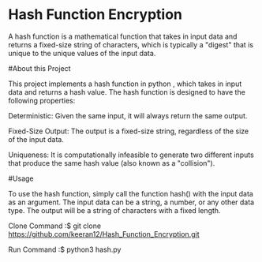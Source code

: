 # Hash Function Encryption
A hash function is a mathematical function that takes in input data and returns a fixed-size string of characters, which is typically a "digest" that is unique to the unique values of the input data.

#About this Project

This project implements a hash function in python , which takes in input data and returns a hash value. The hash function is designed to have the following properties:

Deterministic: Given the same input, it will always return the same output.

Fixed-Size Output: The output is a fixed-size string, regardless of the size of the input data.

Uniqueness: It is computationally infeasible to generate two different inputs that produce the same hash value (also known as a "collision").

#Usage

To use the hash function, simply call the function hash() with the input data as an argument. The input data can be a string, a number, or any other data type. The output will be a string of characters with a fixed length.

 Clone Command :$ git clone https://github.com/keeran12/Hash_Function_Encryption.git
 
 Run Command   :$ python3 hash.py
  
